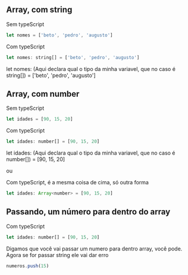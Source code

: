 ## Array, com string

Sem typeScript

```js
let nomes = ['beto', 'pedro', 'augusto']
```

Com typeScript

```js
let nomes: string[] = ['beto', 'pedro', 'augusto']
```

let nomes: (Aqui declara qual o tipo da minha variavel, que no caso é string[]) = ['beto', 'pedro', 'augusto']

## Array, com number

Sem typeScript

```js
let idades = [90, 15, 20]
```

Com typeScript

```js
let idades: number[] = [90, 15, 20]
```

let idades: (Aqui declara qual o tipo da minha variavel, que no caso é number[]) = [90, 15, 20]

ou

Com typeScript, é a mesma coisa de cima, só outra forma

```js
let idades: Array<number> = [90, 15, 20]
```

## Passando, um número para dentro do array

Com typeScript

```js
let idades: number[] = [90, 15, 20]
```

Digamos que você vai passar um numero para dentro array, você pode. Agora se for passar string ele vai dar erro

```js
numeros.push(15)
```


